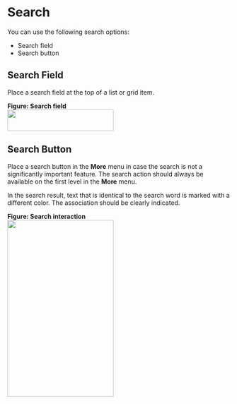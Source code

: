 # Search

You can use the following search options:

-   Search field
-   Search button



## Search Field




Place a search field at the top of a list or grid item.

 

**Figure: Search field**  
<img alt="" height="48" src="media/tizen-lite-ux-design-guide_designlibrary_v1.1_140922_core_33.png" width="240" />
 

## Search Button



Place a search button in the **More** menu in case the search is not a significantly important feature. The search action should always be available on the first level in the **More** menu.

In the search result, text that is identical to the search word is marked with a different color. The association should be clearly indicated.

 

**Figure: Search interaction**  
<img alt="" height="400" src="media/designlibrary_contacts_01.png" width="240" />
